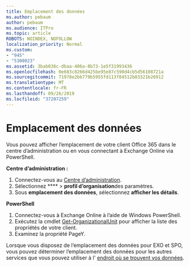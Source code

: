 ```yaml
---
title: Emplacement des données
ms.author: pebaum
author: pebaum
ms.audience: ITPro
ms.topic: article
ROBOTS: NOINDEX, NOFOLLOW
localization_priority: Normal
ms.custom:
- "945"
- "5300023"
ms.assetid: 3bab036c-dbaa-406a-8b73-1e5f31993436
ms.openlocfilehash: 0e683c8266d425be95e87c590d4cb5d56108721a
ms.sourcegitcommit: 71978e2bb779b5955fd113f84512b83321b26912
ms.translationtype: MT
ms.contentlocale: fr-FR
ms.lasthandoff: 09/26/2019
ms.locfileid: "37207259"
---
```

# <a name="data-location"></a>Emplacement des données

Vous pouvez afficher l’emplacement de votre client Office 365 dans le centre d’administration ou en vous connectant à Exchange Online via PowerShell.


**Centre d’administration :**
1. Connectez-vous au [Centre d’administration](https://admin.microsoft.com/Adminportal/Home).
2. Sélectionnez **** > **profil d’organisation**des paramètres.
3. Sous **emplacement des données**, sélectionnez **afficher les détails**.


**PowerShell**
1. Connectez-vous à Exchange Online à l’aide de Windows PowerShell.
2. Exécutez la cmdlet [Get-OrganizationalUnit](https://docs.microsoft.com/en-us/powershell/module/exchange/active-directory/get-organizationalunit) pour afficher la liste des propriétés de votre client. 
3. Examinez la propriété PageY.

Lorsque vous disposez de l’emplacement des données pour EXO et SPO, vous pouvez déterminer l’emplacement des données pour les autres services que vous pouvez utiliser à l' [endroit où se trouvent vos données](https://products.office.com/where-is-your-data-located).